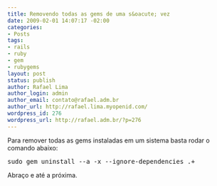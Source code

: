 ```yaml
---
title: Removendo todas as gems de uma s&oacute; vez
date: 2009-02-01 14:07:17 -02:00
categories:
- Posts
tags:
- rails
- ruby
- gem
- rubygems
layout: post
status: publish
author: Rafael Lima
author_login: admin
author_email: contato@rafael.adm.br
author_url: http://rafael.lima.myopenid.com/
wordpress_id: 276
wordpress_url: http://rafael.adm.br/?p=276
---
```


Para remover todas as gems instaladas em um sistema basta rodar o comando abaixo:

<pre lang="bash">sudo gem uninstall --a -x --ignore-dependencies .+</pre>

Abra&ccedil;o e at&eacute; a pr&oacute;xima.
